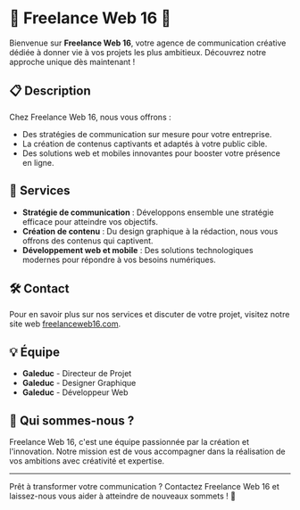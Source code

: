 # 🌟 Freelance Web 16 🌟

Bienvenue sur **Freelance Web 16**, votre agence de communication créative dédiée à donner vie à vos projets les plus ambitieux. Découvrez notre approche unique dès maintenant !

## 📋 Description

Chez Freelance Web 16, nous vous offrons :
- Des stratégies de communication sur mesure pour votre entreprise.
- La création de contenus captivants et adaptés à votre public cible.
- Des solutions web et mobiles innovantes pour booster votre présence en ligne.

## 🚀 Services

- **Stratégie de communication** : Développons ensemble une stratégie efficace pour atteindre vos objectifs.
- **Création de contenu** : Du design graphique à la rédaction, nous vous offrons des contenus qui captivent.
- **Développement web et mobile** : Des solutions technologiques modernes pour répondre à vos besoins numériques.

## 🛠️ Contact

Pour en savoir plus sur nos services et discuter de votre projet, visitez notre site web [freelanceweb16.com](https://freelanceweb16.com).

## 💡 Équipe

- **Galeduc** - Directeur de Projet
- **Galeduc** - Designer Graphique
- **Galeduc** - Développeur Web

## 📄 Qui sommes-nous ?

Freelance Web 16, c'est une équipe passionnée par la création et l'innovation. Notre mission est de vous accompagner dans la réalisation de vos ambitions avec créativité et expertise.

---

Prêt à transformer votre communication ? Contactez Freelance Web 16 et laissez-nous vous aider à atteindre de nouveaux sommets ! 🚀
